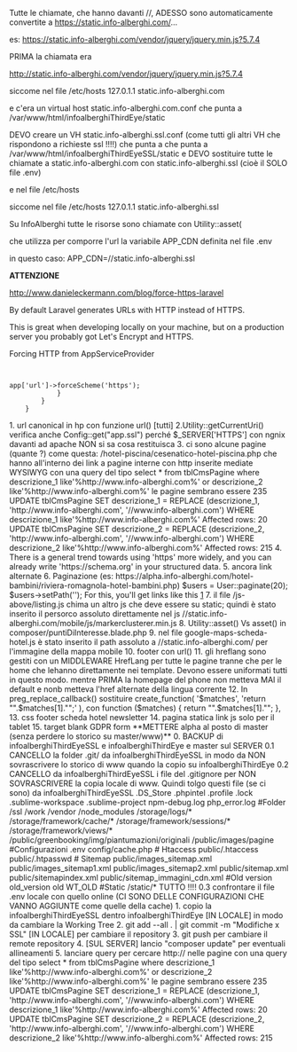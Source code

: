 Tutte le chiamate, che hanno davanti //, ADESSO sono automaticamente convertite a https://static.info-alberghi.com/...

es: https://static.info-alberghi.com/vendor/jquery/jquery.min.js?5.7.4




PRIMA la chiamata era 

http://static.info-alberghi.com/vendor/jquery/jquery.min.js?5.7.4

siccome nel file /etc/hosts
127.0.1.1 		static.info-alberghi.com

e c'era un virtual host static.info-alberghi.com.conf che punta a /var/www/html/infoalberghiThirdEye/static





DEVO creare un VH static.info-alberghi.ssl.conf (come tutti gli altri VH che rispondono a richieste ssl !!!!) che punta a che punta a /var/www/html/infoalberghiThirdEyeSSL/static
e
DEVO sostituire tutte le chiamate a static.info-alberghi.com con static.info-alberghi.ssl (cioè il SOLO file .env)

e nel file /etc/hosts

siccome nel file /etc/hosts
127.0.1.1 		static.info-alberghi.ssl



Su InfoAlberghi tutte le risorse sono chiamate con Utility::asset(

che utilizza per comporre l'url la variabile APP_CDN definita nel file .env


in questo caso:
APP_CDN=//static.info-alberghi.ssl


**ATTENZIONE**

http://www.danieleckermann.com/blog/force-https-laravel

By default Laravel generates URLs with HTTP instead of HTTPS.

This is great when developing locally on your machine, but on a production server you probably got Let's Encrypt and HTTPS.

Forcing HTTP from AppServiceProvider


<code>

<?php

	namespace App\Providers;

	use Illuminate\Support\ServiceProvider;

	class AppServiceProvider extends ServiceProvider
	{
	    /**
	     * Register any application services.
	     *
	     * @return void
	     */
	    public function register()
	    {
	        if (env('APP_ENV') === 'production') {
	            $this->app['url']->forceScheme('https');
	        }
	    }
	}
	
</code>



1. url canonical in hp con funzione url() [tutti]
2.Utility::getCurrentUri() verifica anche Config::get("app.ssl") perché $_SERVER['HTTPS'] con ngnix davanti ad apache NON si sa cosa restituisca
3. ci sono alcune pagine (quante ?) come questa: /hotel-piscina/cesenatico-hotel-piscina.php che hanno all'interno dei link a pagine interne con http inserite mediate WYSIWYG 
con una query del tipo 
select * from tblCmsPagine where descrizione_1 like'%http://www.info-alberghi.com%' or descrizione_2 like'%http://www.info-alberghi.com%'
le pagine sembrano essere 235

UPDATE tblCmsPagine
SET descrizione_1 = REPLACE (descrizione_1, 'http://www.info-alberghi.com', '//www.info-alberghi.com')
WHERE descrizione_1 like'%http://www.info-alberghi.com%'
Affected rows: 20

UPDATE tblCmsPagine
SET descrizione_2 = REPLACE (descrizione_2, 'http://www.info-alberghi.com', '//www.info-alberghi.com')
WHERE descrizione_2 like'%http://www.info-alberghi.com%'
Affected rows: 215 

4. There is a general trend towards using 'https' more widely, and you can already write 'https://schema.org' in your structured data. 

5. ancora link alternate

6. Paginazione (es: https://alpha.info-alberghi.com/hotel-bambini/riviera-romagnola-hotel-bambini.php)
$users = User::paginate(20);
$users->setPath('');
For this, you'll get links like this
<a href="?page=1">1</a>

7. il file /js-above/listing.js chima un altro js che deve essere su static; quindi è stato inserito il persorco assoluto direttamente nel js
	//static.info-alberghi.com/mobile/js/markerclusterer.min.js

8. Utility::asset() Vs asset() in composer/puntiDiInteresse.blade.php

9. nel file google-maps-scheda-hotel.js è stato inserito il path assoluto a //static.info-alberghi.com/ per l'immagine della mappa mobile

10. footer con url()

11. gli hreflang sono gestiti con un MIDDLEWARE HrefLang per tutte le pagine tranne che per le home che lehanno direttamente nei template. 
Devono essere uniformati tutti in questo modo.

<link rel="alternate" hreflang="x-default" href="PAGINA IT sempre">
<link rel="alternate" hreflang="it" href="PAGINA IT">
<link rel="alternate" hreflang="en" href="PAGINA EN">
<link rel="alternate" hreflang="fr" href="PAGINA FR">
<link rel="alternate" hreflang="de" href="PAGINA DE">

mentre PRIMA la homepage del phone non metteva MAI il default e nonb metteva l'href alternate della lingua corrente



12. In preg_replace_callback() sostituire

create_function( '$matches', 'return "<span translate=\"no\">".$matches[1]."</span>";' ),

con

function ($matches) { return "<span translate=\"no\">".$matches[1]."</span>"; },

13. css footer scheda hotel newsletter

14. pagina statica link js solo per il tablet

15. target blank GDPR form




**METTERE alpha al posto di master (senza perdere lo storico su master/www)**


0. BACKUP di  infoalberghiThirdEyeSSL e infoalberghiThirdEye e master sul SERVER

0.1 CANCELLO la folder .git/ da infoalberghiThirdEyeSSL in modo da NON sovrascrivere lo storico di www quando la copio su infoalberghiThirdEye




0.2 CANCELLO da infoalberghiThirdEyeSSL i file del .gitignore per NON SOVRASCRIVERE la copia locale di www. 

Quindi tolgo questi file (se ci sono) da infoalberghiThirdEyeSSL


.DS_Store
.phpintel
.profile
.lock
.sublime-workspace
.sublime-project
npm-debug.log
php_error.log

#Folder
/ssl
/work
/vendor
/node_modules
/storage/logs/*
/storage/framework/cache/*
/storage/framework/sessions/*
/storage/framework/views/*
/public/greenbooking/img/piantumazioni/originali
/public/images/pagine

#Configurazioni
.env
config/cache.php

# Htaccess
public/.htaccess
public/.htpasswd

# Sitemap
public/images_sitemap.xml
public/images_sitemap1.xml
public/images_sitemap2.xml
public/sitemap.xml
public/sitemapindex.xml
public/sitemap_immagini_cdn.xml

#Old version
old_version
old
WT_OLD

#Static
/static/* TUTTO !!!!


0.3 confrontare il file .env locale con quello online (CI SONO DELLE CONFIGURAZIONI CHE VANNO AGGIUNTE come quelle della cache)

1. copio la infoalberghiThirdEyeSSL dentro infoalberghiThirdEye [IN LOCALE] in modo da cambiare la Working Tree

2. git add --all . | git commit -m "Modifiche x SSL" [IN LOCALE] per cambiare il repository

3. git push per cambiare il remote repository 

4. [SUL SERVER] lancio "composer update" per eventuali allineamenti 

5. lanciare query per cercare http:// nelle pagine 

con una query del tipo 
select * from tblCmsPagine where descrizione_1 like'%http://www.info-alberghi.com%' or descrizione_2 like'%http://www.info-alberghi.com%'
le pagine sembrano essere 235

UPDATE tblCmsPagine
SET descrizione_1 = REPLACE (descrizione_1, 'http://www.info-alberghi.com', '//www.info-alberghi.com')
WHERE descrizione_1 like'%http://www.info-alberghi.com%'
Affected rows: 20

UPDATE tblCmsPagine
SET descrizione_2 = REPLACE (descrizione_2, 'http://www.info-alberghi.com', '//www.info-alberghi.com')
WHERE descrizione_2 like'%http://www.info-alberghi.com%'
Affected rows: 215 













